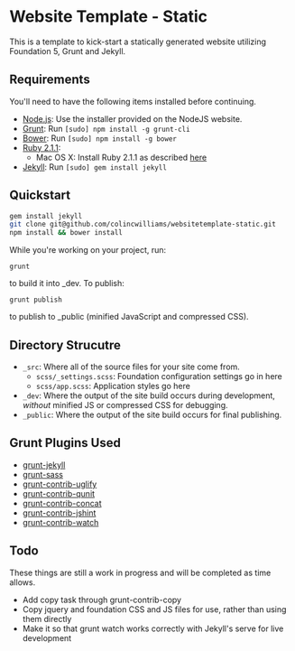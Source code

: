 # Website Template - Static

This is a template to kick-start a statically generated website utilizing Foundation 5, Grunt and Jekyll.

## Requirements

You'll need to have the following items installed before continuing.

  * [Node.js](http://nodejs.org): Use the installer provided on the NodeJS website.
  * [Grunt](http://gruntjs.com/): Run `[sudo] npm install -g grunt-cli`
  * [Bower](http://bower.io): Run `[sudo] npm install -g bower`
  * [Ruby 2.1.1](https://www.ruby-lang.org/en/):
  	* Mac OS X: Install Ruby 2.1.1 as described [here](http://dean.io/setting-up-a-ruby-on-rails-development-environment-on-mavericks/)
  * [Jekyll](http://jekyllrb.com): Run `[sudo] gem install jekyll`

## Quickstart

```bash
gem install jekyll
git clone git@github.com/colincwilliams/websitetemplate-static.git
npm install && bower install
```

While you're working on your project, run:

`grunt`

to build it into _dev. To publish:

`grunt publish`

to publish to _public (minified JavaScript and compressed CSS).

## Directory Strucutre

  * `_src`: Where all of the source files for your site come from.
    * `scss/_settings.scss`: Foundation configuration settings go in here
    * `scss/app.scss`: Application styles go here
  * `_dev`: Where the output of the site build occurs during development, *without* minified JS or compressed CSS for debugging.
  * `_public`: Where the output of the site build occurs for final publishing.

## Grunt Plugins Used

  * [grunt-jekyll](https://github.com/dannygarcia/grunt-jekyll)
  * [grunt-sass](https://github.com/sindresorhus/grunt-sass)
  * [grunt-contrib-uglify](https://github.com/gruntjs/grunt-contrib-uglify)
  * [grunt-contrib-qunit](https://github.com/gruntjs/grunt-contrib-qunit)
  * [grunt-contrib-concat](https://github.com/gruntjs/grunt-contrib-concat)
  * [grunt-contrib-jshint](https://github.com/gruntjs/grunt-contrib-jshint)
  * [grunt-contrib-watch](https://github.com/gruntjs/grunt-contrib-watch)

## Todo

These things are still a work in progress and will be completed as time allows.

  * Add copy task through grunt-contrib-copy
  * Copy jquery and foundation CSS and JS files for use, rather than using them directly
  * Make it so that grunt watch works correctly with Jekyll's serve for live development
